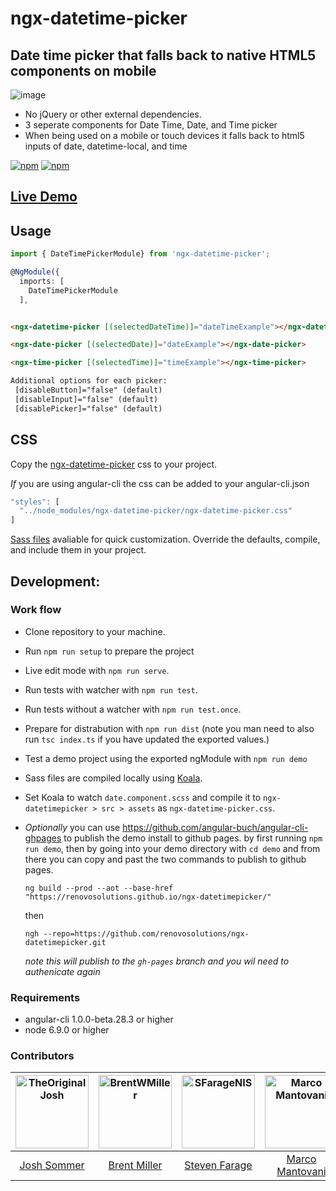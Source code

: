 # ngx-datetime-picker
## Date time picker that falls back to native HTML5 components on mobile

![image](https://cloud.githubusercontent.com/assets/13574057/24919884/1d00adac-1eb3-11e7-85b6-d221058d0b03.png)

* No jQuery or other external dependencies.
* 3 seperate components for Date Time, Date, and Time picker
* When being used on a mobile or touch devices it falls back to html5 inputs of date, datetime-local, and time

[![npm](https://img.shields.io/npm/v/ngx-datetime-picker.svg)](https://www.npmjs.com/package/ngx-datetime-picker)
[![npm](https://img.shields.io/npm/dt/ngx-datetime-picker.svg?label=npm%20downloads)](https://www.npmjs.com/package/ngx-datetime-picker)

## [Live Demo](https://renovosolutions.github.io/ngx-datetimepicker/)

## Usage

```typescript
import { DateTimePickerModule} from 'ngx-datetime-picker';

@NgModule({
  imports: [
    DateTimePickerModule
  ],
```

```html

<ngx-datetime-picker [(selectedDateTime)]="dateTimeExample"></ngx-datetime-picker>

<ngx-date-picker [(selectedDate)]="dateExample"></ngx-date-picker>

<ngx-time-picker [(selectedTime)]="timeExample"></ngx-time-picker>

Additional options for each picker:
 [disableButton]="false" (default)
 [disableInput]="false" (default)
 [disablePicker]="false" (default)

```

## CSS

Copy the [ngx-datetime-picker](/sass/ngx-datetime-picker.css) css to your project.

_If_ you are using angular-cli the css can be added to your angular-cli.json

```typescript
"styles": [
  "../node_modules/ngx-datetime-picker/ngx-datetime-picker.css"
]
```

[Sass files](/sass/) avaliable for quick customization. Override the defaults, compile, and include them in your project.

## Development:

### Work flow

* Clone repository to your machine.
* Run `npm run setup` to prepare the  project
* Live edit mode with `npm run serve`.
* Run tests with watcher with `npm run test`.
* Run tests without a watcher with `npm run test.once`.
* Prepare for distrabution with `npm run dist` (note you man need to also run `tsc index.ts` if you have updated the exported values.)
* Test a demo project using the exported ngModule with `npm run demo`
* Sass files are compiled locally using [Koala](http://koala-app.com/).
* Set Koala to watch `date.component.scss` and compile it to `ngx-datetimepicker > src > assets` as `ngx-datetime-picker.css`.

* *Optionally* you can use https://github.com/angular-buch/angular-cli-ghpages to publish the demo install to github pages. by first running `npm run demo`, then by going into your demo directory with `cd demo` and from there you can copy and past the two commands to publish to github pages.
    ```
    ng build --prod --aot --base-href "https://renovosolutions.github.io/ngx-datetimepicker/"
    ```
    then
    ```
    ngh --repo=https://github.com/renovosolutions/ngx-datetimepicker.git
    ```
    _note this will publish to the `gh-pages` branch and you wil need to authenicate again_
### Requirements

* angular-cli 1.0.0-beta.28.3 or higher
* node 6.9.0 or higher

### Contributors

[<img alt="TheOriginalJosh" src="https://avatars.githubusercontent.com/u/1486275?v=3&s=117" width="117">](https://github.com/TheOriginalJosh) | [<img alt="BrentWMiller" src="https://avatars.githubusercontent.com/u/13574057?v=3&s=117" width="117">](https://github.com/BrentWMiller)| [<img alt="SFarageNIS" src="https://avatars.githubusercontent.com/u/1518056?v=3&s=117" width="117">](https://github.com/SFarageNIS)| [<img alt="Marco Mantovani" src="https://avatars.githubusercontent.com/u/3605680?v=3&s=117" width="117">](https://github.com/TheLand) | [<img alt="Jojie Palahang" src="https://avatars.githubusercontent.com/u/19182512?v=3&s=117" width="117">](https://github.com/JojiePalahang)| [<img alt="Sam Graber" src="https://avatars.githubusercontent.com/u/6878589?v=3" width="117">](https://github.com/SamGraber)
:---: |:---: |:---: |:---: |:---: |:---: |
[Josh Sommer](https://github.com/TheOriginalJosh) |[Brent Miller](https://github.com/BrentWMiller) |[Steven Farage](https://github.com/SFarageNIS)|[Marco Mantovani](https://github.com/TheLand) | [Jojie Palahang](https://github.com/JojiePalahang)| [Sam Graber](https://github.com/SamGraber)
